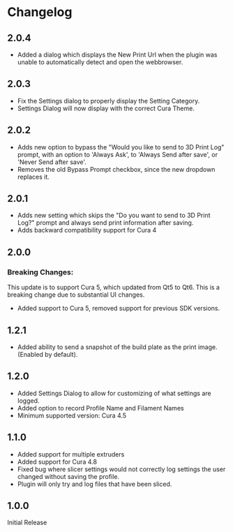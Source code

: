 # Changelog

## 2.0.4

- Added a dialog which displays the New Print Url when the plugin was unable to automatically detect and open the webbrowser.

## 2.0.3

- Fix the Settings dialog to properly display the Setting Category.
- Settings Dialog will now display with the correct Cura Theme.

## 2.0.2

- Adds new option to bypass the "Would you like to send to 3D Print Log" prompt, with an option to 'Always Ask', to 'Always Send after save', or 'Never Send after save'.
- Removes the old Bypass Prompt checkbox, since the new dropdown replaces it.

## 2.0.1

- Adds new setting which skips the "Do you want to send to 3D Print Log?" prompt and always send print information after saving.
- Adds backward compatibility support for Cura 4

## 2.0.0

### Breaking Changes:

This update is to support Cura 5, which updated from Qt5 to Qt6. This is a breaking change due to substantial UI changes.

- Added support to Cura 5, removed support for previous SDK versions.

## 1.2.1

- Added ability to send a snapshot of the build plate as the print image. (Enabled by default).

## 1.2.0

- Added Settings Dialog to allow for customizing of what settings are logged.
- Added option to record Profile Name and Filament Names
- Minimum supported version: Cura 4.5

## 1.1.0

- Added support for multiple extruders
- Added support for Cura 4.8
- Fixed bug where slicer settings would not correctly log settings the user changed without saving the profile.
- Plugin will only try and log files that have been sliced.

## 1.0.0

Initial Release
